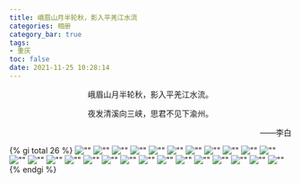 ```yaml
---
title: 峨眉山月半轮秋，影入平羌江水流
categories: 相册
category_bar: true
tags:
- 重庆
toc: false
date: 2021-11-25 10:28:14
---
```


<p align="center">峨眉山月半轮秋，影入平羌江水流。</p>
<p align="center">夜发清溪向三峡，思君不见下渝州。</p>
<p align="right">——李白</p>

<!-- more-->

{% gi total 26 %}
    ![""](/24/IMG_20201106_121751.jpg)
    ![""](/24/IMG_20201106_122905.jpg)
    ![""](/24/IMG_20201106_123005.jpg)
    ![""](/24/IMG_20201106_123009.jpg)
    ![""](/24/IMG_20201106_123110.jpg)
    ![""](/24/IMG_20201106_140557.jpg)
    ![""](/24/IMG_20201106_140559.jpg)
    ![""](/24/IMG_20201106_142030.jpg)
    ![""](/24/IMG_20201106_142746.jpg)
    ![""](/24/IMG_20201106_142751.jpg)
    ![""](/24/IMG_20201106_151914.jpg)
    ![""](/24/IMG_20201106_195138.jpg)
    ![""](/24/IMG_20201106_195159.jpg)
    ![""](/24/IMG_20201106_195727.jpg)
    ![""](/24/IMG_20201106_195836.jpg)
    ![""](/24/IMG_20201106_195840.jpg)
    ![""](/24/IMG_20201106_200733.jpg)
    ![""](/24/IMG_20201106_225312.jpg)
    ![""](/24/IMG_20201107_140103.jpg)
    ![""](/24/IMG_20201107_143654.jpg)
    ![""](/24/IMG_20201107_150118.jpg)
    ![""](/24/IMG_20201108_100727.jpg)
    ![""](/24/IMG_20201108_151951.jpg)
    ![""](/24/IMG_20201109_124540.jpg)
    ![""](/24/IMG_20201109_125013.jpg)
    ![""](/24/IMG_20201109_225929.jpg)
{% endgi %}
